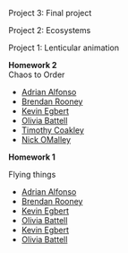 Project 3: Final project

Project 2: Ecosystems

Project 1: Lenticular animation

<p><strong>Homework 2</strong></br>
		Chaos to Order</p>
		<ul>
			<li><a target="_blank" href="http://tegacodes.github.io/Drawing-Seeing-Moving-with-Code/students/adrianalfonso/day1/Chaos/index.html">Adrian Alfonso</a></li>
			<li><a target="_blank" href="http://tegacodes.github.io/Drawing-Seeing-Moving-with-Code/students/brendanrooney/rooneyWeek1ChaosToOrder/embed.html">Brendan Rooney </a></li>
			<li><a target="_blank" href="http://tegacodes.github.io/Drawing-Seeing-Moving-with-Code/students/kevinegbert/week1_dmsc_kae/sketch1_kae/sketch1.html">Kevin Egbert</a></li>
			<li><a target="_blank"  href="http://tegacodes.github.io/Drawing-Seeing-Moving-with-Code/students/oliviabattell/Week1/sketch1/sketch1.html"</li>Olivia Battell</a></li>
			<li><a target="_blank" href="http://tegacodes.github.io/Drawing-Seeing-Moving-with-Code/students/timothycoakley/sketch1/sketch1.html">Timothy Coakley</a></li>
			<li><a target="_blank" href="http://tegacodes.github.io/Drawing-Seeing-Moving-with-Code/students/nickomalley/week1/mouse_chaos/mouse_chaos.html">Nick OMalley</a></li>
		</ul>
    <p><strong>Homework 1</strong></br>
		<p>Flying things</p>
		<ul>
			<li><a target="_blank" href="http://tegacodes.github.io/Drawing-Seeing-Moving-with-Code/students/adrianalfonso/day1/100 objects/index.html">Adrian Alfonso</a></li>
			<li><a target="_blank" href="http://tegacodes.github.io/Drawing-Seeing-Moving-with-Code/students/brendanrooney/rooneyWeek1Arrays/embed.html">Brendan Rooney </a></li>
			<li><a target="_blank" href="http://tegacodes.github.io/Drawing-Seeing-Moving-with-Code/students/kevinegbert/week1_dmsc_kae/sketch2_kae/sketch2.html">Kevin Egbert</a></li>
			<li><a target="_blank"  href="http://tegacodes.github.io/Drawing-Seeing-Moving-with-Code/students/oliviabattell/Week1/sketch2/sketch2.html">Olivia Battell</a></li>
			<li><a target="_blank"  href="http://tegacodes.github.io/Drawing-Seeing-Moving-with-Code/students/nickomalley/week1/100objects/100objects.html>Nick OMalley</a></li>
			<li><a target="_blank" href="http://tegacodes.github.io/Drawing-Seeing-Moving-with-Code/students/kevinegbert/week1_dmsc_kae/sketch3_kae/sketch3.html">Kevin Egbert</a></li>
			<li><a target="_blank" href="http://tegacodes.github.io/Drawing-Seeing-Moving-with-Code/students/oliviabattell/Week1/sketch3/sketch3.html">Olivia Battell</a></li>
		</ul>
